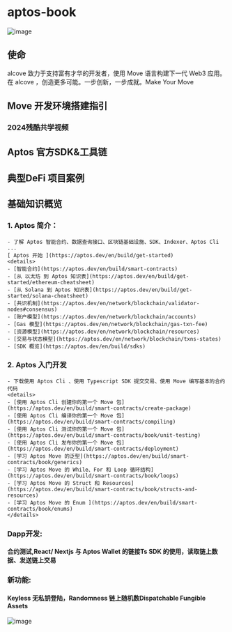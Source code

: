 # aptos-book
![image](https://github.com/user-attachments/assets/7ae2d2d8-9654-47fb-b431-2bd9e065dc17)


## 使命
alcove 致力于支持富有才华的开发者，使用 Move 语言构建下一代 Web3 应用。 在 alcove ，创造更多可能。一步创新，一步成就。Make Your Move


## Move 开发环境搭建指引

### 2024残酷共学视频


## Aptos 官方SDK&工具链


## 典型DeFi 项目案例


## 基础知识概览

### 1. Aptos 简介：
    - 了解 Aptos 智能合约、数据查询接口、区块链基础设施、SDK、Indexer、Aptos Cli ... 
    [ Aptos 开始 ](https://aptos.dev/en/build/get-started)
    <details> 
    - [智能合约](https://aptos.dev/en/build/smart-contracts)
    - [从 以太坊 到 Aptos 知识表](https://aptos.dev/en/build/get-started/ethereum-cheatsheet)
    - [从 Solana 到 Aptos 知识表](https://aptos.dev/en/build/get-started/solana-cheatsheet)
    - [共识机制](https://aptos.dev/en/network/blockchain/validator-nodes#consensus) 
    - [账户模型](https://aptos.dev/en/network/blockchain/accounts)
    - [Gas 模型](https://aptos.dev/en/network/blockchain/gas-txn-fee)
    - [资源模型](https://aptos.dev/en/network/blockchain/resources)
    - [交易与状态模型](https://aptos.dev/en/network/blockchain/txns-states)
    - [SDK 概览](https://aptos.dev/en/build/sdks)
   </details>
   
### 2. Aptos 入门开发
    - 下载使用 Aptos Cli 、使用 Typescript SDK 提交交易、使用 Move 编写基本的合约代码
    <details>
    - [使用 Aptos Cli 创建你的第一个 Move 包](https://aptos.dev/en/build/smart-contracts/create-package)
    - [使用 Aptos Cli 编译你的第一个 Move 包](https://aptos.dev/en/build/smart-contracts/compiling)
    - [使用 Aptos Cli 测试你的第一个 Move 包](https://aptos.dev/en/build/smart-contracts/book/unit-testing)
    - [使用 Aptos Cli 发布你的第一个 Move 包](https://aptos.dev/en/build/smart-contracts/deployment)
    - [学习 Aptos Move 的泛型](https://aptos.dev/en/build/smart-contracts/book/generics)
    - [学习 Aptos Move 的 While、For 和 Loop 循环结构](https://aptos.dev/en/build/smart-contracts/book/loops)
    - [学习 Aptos Move 的 Struct 和 Resources](https://aptos.dev/en/build/smart-contracts/book/structs-and-resources)
    - [学习 Aptos Move 的 Enum ](https://aptos.dev/en/build/smart-contracts/book/enums)
    </details>


### Dapp开发:

#### 合约测试,React/ Nextjs 与 Aptos Wallet 的链接Ts SDK 的使用，读取链上数据、发送链上交易

### 新功能:

#### Keyless 无私钥登陆，Randomness 链上随机数Dispatchable Fungible Assets

![image](https://github.com/user-attachments/assets/b39a69c7-4f03-42f3-a57d-05e572990c98)
